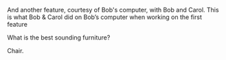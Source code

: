 And another feature, courtesy of Bob's computer, with Bob and Carol. 
This is what Bob & Carol did on Bob’s computer when working on the first feature


What is the best sounding furniture?

Chair.
